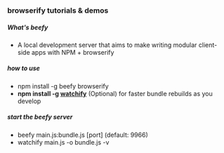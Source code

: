 ### browserify tutorials & demos

##### What's **beefy**
- A local development server that aims to make writing modular client-side apps with NPM + browserify

##### how to use
- npm install -g beefy browserify 
- **npm install -g [watchify](https://www.npmjs.com/package/watchify)** (Optional)  for faster bundle rebuilds as you develop

##### start the beefy server
- beefy main.js:bundle.js \[port\] (default: 9966)
- watchify main.js -o bundle.js -v
